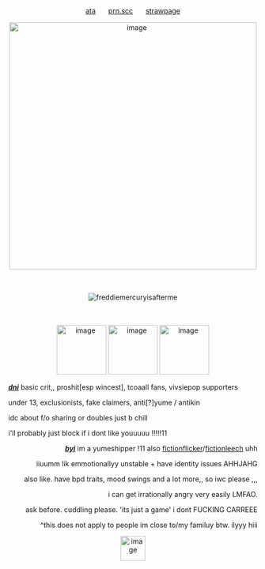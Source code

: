 <p align="center">  <a href="https://140roaches.atabook.org/">ata</a>ㅤㅤ<a href="https://pronouns.cc/@140roaches">prn.scc</a>ㅤㅤ<a href="https://bivalex.straw.page">strawpage</a></p>
 <p align="center">
<img width="500" height="500" alt="image" src="https://files.catbox.moe/xi9b7l.png" />
</h4>


 

<p>
 ㅤㅤ
</p>
 <p align="center"> <img src="https://komarev.com/ghpvc/?username=freddiemercuryisafterme&label=passports%20checked&color=34202f&style=flat" alt="freddiemercuryisafterme" /> </p>
<p>
ㅤㅤ
</p>
<p align="center">
<img width="100" height="100" alt="image" src="https://64.media.tumblr.com/5d948f9609f7952c0e9d9f2da0df8db6/3d1e741ab65cd680-32/s640x960/b0f27ae421a42de0014420660c3af6473c0550d5.gifv" />
<img width="100" height="100" alt="image" src="https://64.media.tumblr.com/c26ceba0dcc985d96866455c2bdd7a6d/b49f773f2c6a8400-e6/s250x400/9cd628e82d5cbf309631c567f76545eb5a431d2a.gifv" />
<img width="100" height="100" alt="image" src="https://64.media.tumblr.com/f390554acd5f025524066de97ed91cad/bcf665ad725f044c-39/s400x600/59f9ce227b9805f5c97661e98eb2de8c6c44ac25.gifv" />
</p>


<p align="left">
  <ins><b><em>dni</em></b></ins> basic crit,, proshit[esp wincest], tcoaall fans, vivsiepop supporters

 under 13, exclusionists, fake claimers, anti[?]yume / antikin
 
 idc about f/o sharing or doubles just b chill


i'll probably just block if i dont like youuuuu !!!!!11
</p>

<p align="right"><ins><b><em>byi</em></b></ins> im a yumeshipper !11 also <a href="https://otherkin.fandom.com/wiki/Fictionflicker">fictionflicker</a>/<a href="https://otherkin.fandom.com/wiki/Fictionleech">fictionleech</a> uhh
 
 <p align="right">iiuumm lik emmotionallyy unstable + have identity issues AHHJAHG</p>
 <p align="right">
 also like. have bpd traits, mood swings and a lot more,, so iwc please ,,,</p>
   <p align="right">
i can get irrationally angry very easily LMFAO. 
    
</p>
<p align="right">
ask before. cuddling please. 'its just a game' i dont FUCKING CARREEE</p>
<p align="right">
  ^this does not apply to people im close to/my familuy btw. ilyyy hiii
</p>
<p align="right"></p>
<p align="center">
<img  width="50" height="50" alt="image" src="https://64.media.tumblr.com/1c421321ab3b8f1ef461c3416ea7aa16/9d5f35b153da30cc-bc/s75x75_c1/ae9778f44f11c18bab34ba6bf75c525bdc014b23.gifv" />
</p>

